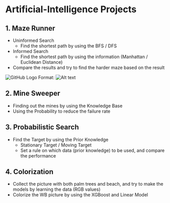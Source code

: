# Artificial-Intelligence Projects

## **1. Maze Runner**
- Uninformed Search
  - Find the shortest path by using the BFS / DFS
- Informed Search
  - Find the shortest path by using the information (Manhattan / Euclidean Distance) 
- Compare the results and try to find the harder maze based on the result

![GitHub Logo](/images/logo.png)
Format: ![Alt text](url)

## **2. Mine Sweeper**
- Finding out the mines by using the Knowledge Base
- Using the Probability to reduce the failure rate

## **3. Probabilistic Search**
- Find the Target by using the Prior Knowledge
  - Stationary Target / Moving Target
  - Set a rule on which data (prior knowledge) to be used, and compare the performance 

## **4. Colorization**
- Collect the picture with both palm trees and beach, and try to make the models by learning the data (RGB values)
- Colorize the WB picture by using the XGBoost and Linear Model
